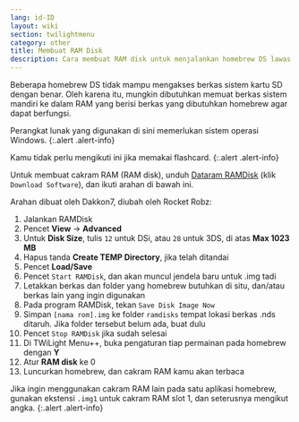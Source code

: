 ```yaml
---
lang: id-ID
layout: wiki
section: twilightmenu
category: other
title: Membuat RAM Disk
description: Cara membuat RAM disk untuk menjalankan homebrew DS lawas di TWL Menu++
---
```


Beberapa homebrew DS tidak mampu mengakses berkas sistem kartu SD dengan benar. Oleh karena itu, mungkin dibutuhkan memuat berkas sistem mandiri ke dalam RAM yang berisi berkas yang dibutuhkan homebrew agar dapat berfungsi.

Perangkat lunak yang digunakan di sini memerlukan sistem operasi Windows.
{:.alert .alert-info}

Kamu tidak perlu mengikuti ini jika memakai flashcard.
{:.alert .alert-info}

Untuk membuat cakram RAM (RAM disk), unduh [Dataram RAMDisk](http://memory.dataram.com/products-and-services/software/ramdisk#freeware) (klik `Download Software`), dan ikuti arahan di bawah ini.

Arahan dibuat oleh Dakkon7, diubah oleh Rocket Robz:

1. Jalankan RAMDisk
1. Pencet **View** -> **Advanced**
1. Untuk **Disk Size**, tulis `12` untuk DSi, atau `28` untuk 3DS, di atas **Max 1023 MB**
1. Hapus tanda **Create TEMP Directory**, jika telah ditandai
1. Pencet **Load/Save**
1. Pencet `Start RAMDisk`, dan akan muncul jendela baru untuk .img tadi
1. Letakkan berkas dan folder yang homebrew butuhkan di situ, dan/atau berkas lain yang ingin digunakan
1. Pada program RAMDisk, tekan `Save Disk Image Now`
1. Simpan `[nama rom].img` ke folder `ramdisks` tempat lokasi berkas .nds ditaruh. Jika folder tersebut belum ada, buat dulu
1. Pencet `Stop RAMDisk` jika sudah selesai
1. Di TWiLight Menu++, buka pengaturan tiap permainan pada homebrew dengan **Y**
1. Atur **RAM disk** ke 0
1. Luncurkan homebrew, dan cakram RAM kamu akan terbaca

Jika ingin menggunakan cakram RAM lain pada satu aplikasi homebrew, gunakan ekstensi `.img1` untuk cakram RAM slot 1, dan seterusnya mengikut angka.
{:.alert .alert-info}

